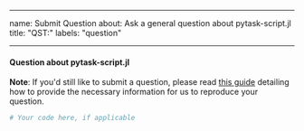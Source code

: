 ______________________________________________________________________

name: Submit Question about: Ask a general question about pytask-script.jl title: "QST:"
labels: "question"

______________________________________________________________________

#### Question about pytask-script.jl

**Note**: If you'd still like to submit a question, please read
[this guide](https://matthewrocklin.com/blog/work/2018/02/28/minimal-bug-reports)
detailing how to provide the necessary information for us to reproduce your question.

```python
# Your code here, if applicable
```
